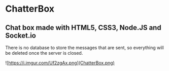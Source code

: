 # ChatterBox

## Chat box made with HTML5, CSS3, Node.JS and Socket.io

There is no database to store the messages that are sent, so everything will be deleted once the server is closed.

![https://i.imgur.com/Uf2zgAx.png](ChatterBox.png)
